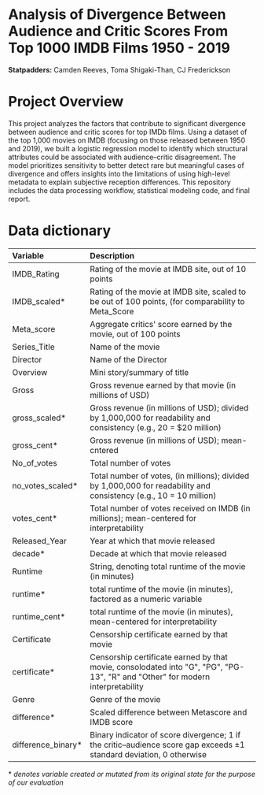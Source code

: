 # Analysis of Divergence Between Audience and Critic Scores From Top 1000 IMDB Films 1950 - 2019

**Statpadders:** Camden Reeves, Toma Shigaki-Than, CJ Frederickson

# Project Overview
This project analyzes the factors that contribute to significant divergence between audience and critic scores for top IMDb films. Using a dataset of the top 1,000 movies on IMDB (focusing on those released between 1950 and 2019), we built a logistic regression model to identify which structural attributes could be associated with audience–critic disagreement. The model prioritizes sensitivity to better detect rare but meaningful cases of divergence and offers insights into the limitations of using high-level metadata to explain subjective reception differences. This repository includes the data processing workflow, statistical modeling code, and final report.


# Data dictionary


| Variable  | Description               |
|:----------|:--------------------------|
| IMDB_Rating | Rating of the movie at IMDB site, out of 10 points |
| IMDB_scaled* | Rating of the movie at IMDB site, scaled to be out of 100 points, (for comparability to Meta_Score |
| Meta_score | Aggregate critics' score earned by the movie, out of 100 points |
| Series_Title | Name of the movie |
| Director | Name of the Director |
| Overview | Mini story/summary of title |
| Gross | Gross revenue earned by that movie (in millions of USD)|
| gross_scaled* | Gross revenue (in millions of USD); divided by 1,000,000 for readability and consistency (e.g., 20 = $20 million) |
| gross_cent*  | Gross revenue (in millions of USD); mean-cntered |
| No_of_votes | Total number of votes  |
| no_votes_scaled* | Total number of votes, (in millions); divided by 1,000,000 for readability and consistency (e.g., 10 = 10 million) |
| votes_cent* | Total number of votes received on IMDB (in millions); mean-centered for interpretability  |
| Released_Year  | Year at which that movie released |
| decade*  | Decade at which that movie released |
| Runtime | String, denoting total runtime of the movie (in minutes) |
| runtime* | total runtime of the movie (in minutes), factored as a numeric variable |
| runtime_cent* | total runtime of the movie (in minutes), mean-centered for interpretability |
| Certificate | Censorship certificate earned by that movie |
| certificate* | Censorship certificate earned by that movie, consolodated into "G", "PG", "PG-13", "R" and "Other" for modern interpretability |
| Genre | Genre of the movie |
| difference* | Scaled difference between Metascore and IMDB score |
| difference_binary* | Binary indicator of score divergence; 1 if the critic–audience score gap exceeds ±1 standard deviation, 0 otherwise |

\* *denotes variable created or mutated from its original state for the purpose of our evaluation*
